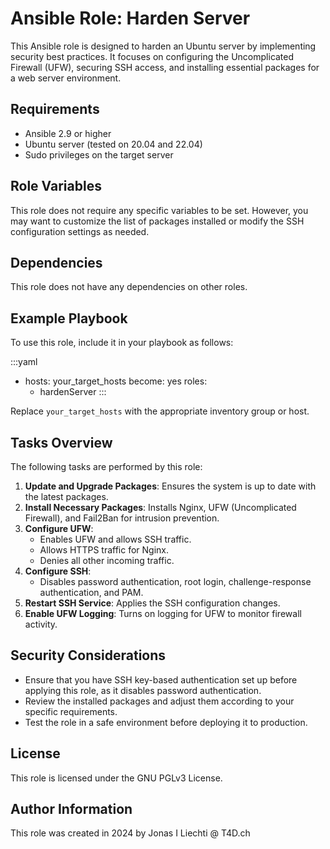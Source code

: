 # Ansible Role: Harden Server

This Ansible role is designed to harden an Ubuntu server by implementing security best practices. It focuses on configuring the Uncomplicated Firewall (UFW), securing SSH access, and installing essential packages for a web server environment.

## Requirements

- Ansible 2.9 or higher
- Ubuntu server (tested on 20.04 and 22.04)
- Sudo privileges on the target server

## Role Variables

This role does not require any specific variables to be set. However, you may want to customize the list of packages installed or modify the SSH configuration settings as needed.

## Dependencies

This role does not have any dependencies on other roles.

## Example Playbook

To use this role, include it in your playbook as follows:

:::yaml
- hosts: your_target_hosts
  become: yes
  roles:
    - hardenServer
:::

Replace `your_target_hosts` with the appropriate inventory group or host.

## Tasks Overview

The following tasks are performed by this role:

1. **Update and Upgrade Packages**: Ensures the system is up to date with the latest packages.
2. **Install Necessary Packages**: Installs Nginx, UFW (Uncomplicated Firewall), and Fail2Ban for intrusion prevention.
3. **Configure UFW**:
   - Enables UFW and allows SSH traffic.
   - Allows HTTPS traffic for Nginx.
   - Denies all other incoming traffic.
4. **Configure SSH**: 
   - Disables password authentication, root login, challenge-response authentication, and PAM.
5. **Restart SSH Service**: Applies the SSH configuration changes.
6. **Enable UFW Logging**: Turns on logging for UFW to monitor firewall activity.

## Security Considerations

- Ensure that you have SSH key-based authentication set up before applying this role, as it disables password authentication.
- Review the installed packages and adjust them according to your specific requirements.
- Test the role in a safe environment before deploying it to production.

## License

This role is licensed under the GNU PGLv3 License.

## Author Information

This role was created in 2024 by Jonas I Liechti @ T4D.ch

